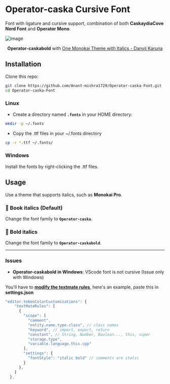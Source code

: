 # Operator-caska Cursive Font
Font with ligature and cursive support, combination of both **CaskaydiaCove Nerd Font** and **Operator Mono**.

![image](https://github.com/Anant-mishra1729/Operator-caska-Font/assets/84588156/bb718779-5a6f-44e5-8c05-313c67b583e8)

<p align = "center"><b>Operator-caskabold</b> with <a href = "https://vscodethemes.com/e/iamkd.one-monokai-italics/one-monokai-italics">One Monokai Theme with Italics - Danyil Karuna</a> </p>

## Installation
Clone this repo:
```sh
git clone https://github.com/Anant-mishra1729/Operator-caska-Font.git
cd Operator-caska-Font
```

### Linux
* Create a directory named **`.fonts`** in your HOME directory:
```sh
mkdir -p ~/.fonts
```
* Copy the .ttf files in your ~/.fonts directory
```sh
cp -r *.ttf ~/.fonts/
```

### Windows
Install the fonts by right-clicking the .ttf files.


## Usage
Use a theme that supports italics, such as **Monokai Pro**.
### 📖 Book italics (Default)
Change the font family to **`Operator-caska`**.
### 💪 Bold italics
Change the font family to **`Operator-caskabold`**.

<hr>

### Issues
* **Operator-caskabold in Windows**: VScode font is not cursive (Issue only with Windows)

You'll have to **[modify the textmate rules](https://code.visualstudio.com/api/language-extensions/syntax-highlight-guide)**, here's an example, paste this in **settings.json**

```js
"editor.tokenColorCustomizations": {
    "textMateRules": [
      {
        "scope": [
          "comment",
          "entity.name.type.class", // class names
          "keyword", // import, export, return
          "constant", // String, Number, Boolean..., this, super
          "storage.type",
          "variable.language.this.cpp"
        ],
        "settings": {
          "fontStyle": "italic bold" // comments are italic
        }
      },
    ]
  },
```


